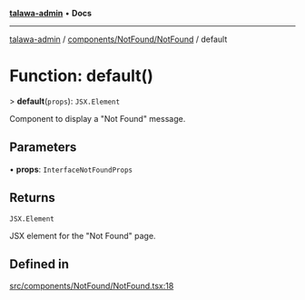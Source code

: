 [**talawa-admin**](../../../../README.md) • **Docs**

***

[talawa-admin](../../../../modules.md) / [components/NotFound/NotFound](../README.md) / default

# Function: default()

\> **default**(`props`): `JSX.Element`

Component to display a "Not Found" message.

## Parameters

• **props**: `InterfaceNotFoundProps`

## Returns

`JSX.Element`

JSX element for the "Not Found" page.

## Defined in

[src/components/NotFound/NotFound.tsx:18](https://github.com/PalisadoesFoundation/talawa-admin/blob/6393648179f5fe59037f42564a6a7bc1ca4e7f9d/src/components/NotFound/NotFound.tsx#L18)

